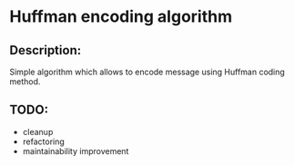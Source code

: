 # Huffman encoding algorithm
## Description:
Simple algorithm which allows to encode message using Huffman coding method.

## TODO:
* cleanup 
* refactoring 
* maintainability improvement
